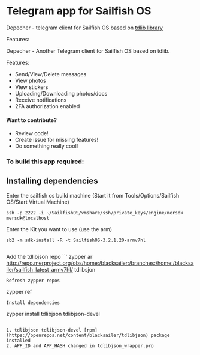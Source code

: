 # Telegram app for Sailfish OS

Depecher - telegram client for Sailfish OS based on [tdlib library](https://github.com/blacksailer/td/tree/cmake)


Features:

Depecher - Another Telegram client for Sailfish OS based on tdlib.

Features:
- Send/View/Delete messages
- View photos
- View stickers
- Uploading/Downloading photos/docs
- Receive notifications
- 2FA authorization enabled



#### Want to contribute?

- Review code!
- Create issue for missing features!
- Do something really cool!

### To build this app required:

## Installing dependencies

Enter the sailfish os build machine (Start it from Tools/Options/Sailfish OS/Start Virtual Machine)
```
ssh -p 2222 -i ~/SailfishOS/vmshare/ssh/private_keys/engine/mersdk mersdk@localhost
```
Enter the Kit you want to use (use the arm)
```
sb2 -m sdk-install -R -t SailfishOS-3.2.1.20-armv7hl
    
```
Add the tdlibjson repo
``'
zypper ar http://repo.merproject.org/obs/home:/blacksailer:/branches:/home:/blacksailer/sailfish_latest_armv7hl/ tdlibsjon 
    
```
Refresh zypper repos
```
zypper ref  
```
Install dependencies
```
zypper install tdlibjson tdlibjson-devel  
```

1. tdlibjson tdlibjson-devel [rpm](https://openrepos.net/content/blacksailer/tdlibjson) package installed 
2. APP_ID and APP_HASH changed in tdlibjson_wrapper.pro


